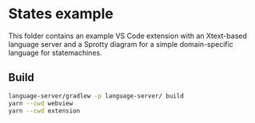 # States example

This folder contains an example VS Code extension with an Xtext-based language server and a Sprotty diagram for a simple domain-specific language for statemachines.

## Build

```bash 
language-server/gradlew -p language-server/ build 
yarn --cwd webview
yarn --cwd extension
```
